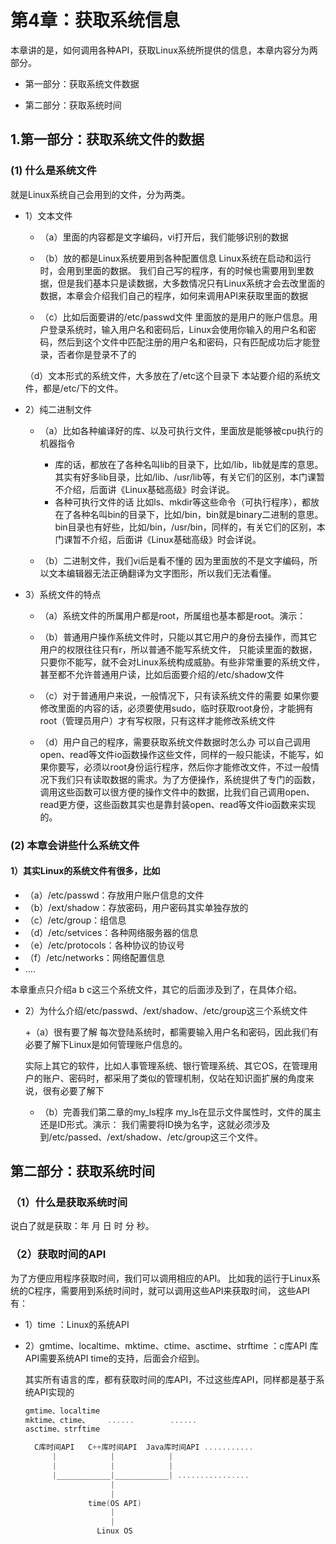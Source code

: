 # 第4章：获取系统信息

本章讲的是，如何调用各种API，获取Linux系统所提供的信息，本章内容分为两部分。

+ 第一部分：获取系统文件数据

+ 第二部分：获取系统时间

## 1.第一部分：获取系统文件的数据

### (1) 什么是系统文件

就是Linux系统自己会用到的文件，分为两类。

+ 1）文本文件
  + （a）里面的内容都是文字编码，vi打开后，我们能够识别的数据

  + （b）放的都是Linux系统要用到各种配置信息
       Linux系统在启动和运行时，会用到里面的数据。
       我们自己写的程序，有的时候也需要用到里数据，但是我们基本只是读数据，大多数情况只有Linux系统才会去改里面的数据，本章会介绍我们自己的程序，如何来调用API来获取里面的数据

  + （c）比如后面要讲的/etc/passwd文件
     里面放的是用户的账户信息。用户登录系统时，输入用户名和密码后，Linux会使用你输入的用户名和密码，然后到这个文件中匹配注册的用户名和密码，只有匹配成功后才能登录，否者你是登录不了的

  （d）文本形式的系统文件，大多放在了/etc这个目录下
      本站要介绍的系统文件，都是/etc/下的文件。

+ 2）纯二进制文件
  + （a）比如各种编译好的库、以及可执行文件，里面放是能够被cpu执行的机器指令
    + 库的话，都放在了各种名叫lib的目录下，比如/lib，lib就是库的意思。
      其实有好多lib目录，比如/lib、/usr/lib等，有关它们的区别，本门课暂不介绍，后面讲《Linux基础高级》时会详说。
    + 各种可执行文件的话
      比如ls、mkdir等这些命令（可执行程序），都放在了各种名叫bin的目录下，比如/bin，bin就是binary二进制的意思。
      bin目录也有好些，比如/bin，/usr/bin，同样的，有关它们的区别，本门课暂不介绍，后面讲《Linux基础高级》时会详说。

  + （b）二进制文件，我们vi后是看不懂的
    因为里面放的不是文字编码，所以文本编辑器无法正确翻译为文字图形，所以我们无法看懂。

+ 3）系统文件的特点
  + （a）系统文件的所属用户都是root，所属组也基本都是root。演示：

  + （b）普通用户操作系统文件时，只能以其它用户的身份去操作，而其它用户的权限往往只有r，所以普通不能写系统文件，
         只能读里面的数据，只要你不能写，就不会对Linux系统构成威胁。有些非常重要的系统文件，甚至都不允许普通用户读，比如后面要介绍的/etc/shadow文件

  + （c）对于普通用户来说，一般情况下，只有读系统文件的需要
      如果你要修改里面的内容的话，必须要使用sudo，临时获取root身份，才能拥有root（管理员用户）才有写权限，只有这样才能修改系统文件

  + （d）用户自己的程序，需要获取系统文件数据时怎么办
     可以自己调用open、read等文件io函数操作这些文件，同样的一般只能读，不能写，如果你要写，必须以root身份运行程序，然后你才能修改文件，不过一般情况下我们只有读取数据的需求。为了方便操作，系统提供了专门的函数，调用这些函数可以很方便的操作文件中的数据，比我们自己调用open、read更方便，这些函数其实也是靠封装open、read等文件io函数来实现的。

### (2) 本章会讲些什么系统文件

#### 1）其实Linux的系统文件有很多，比如

+ （a）/etc/passwd：存放用户账户信息的文件
+ （b）/ext/shadow：存放密码，用户密码其实单独存放的
+ （c）/etc/group：组信息
+ （d）/etc/setvices：各种网络服务器的信息
+ （e）/etc/protocols：各种协议的协议号
+ （f）/etc/networks：网络配置信息
+ ....

本章重点只介绍a b c这三个系统文件，其它的后面涉及到了，在具体介绍。

+ 2）为什么介绍/etc/passwd、/ext/shadow、/etc/group这三个系统文件

  +（a）很有要了解
    每次登陆系统时，都需要输入用户名和密码，因此我们有必要了解下Linux是如何管理账户信息的。

    实际上其它的软件，比如人事管理系统、银行管理系统、其它OS，在管理用户的账户、密码时，都采用了类似的管理机制，仅站在知识面扩展的角度来说，很有必要了解下

  + （b）完善我们第二章的my_ls程序
     my_ls在显示文件属性时，文件的属主还是ID形式。演示：
     我们需要将ID换为名字，这就必须涉及到/etc/passed、/ext/shadow、/etc/group这三个文件。

## 第二部分：获取系统时间

### （1）什么是获取系统时间

说白了就是获取：年 月 日 时 分 秒。

### （2）获取时间的API

为了方便应用程序获取时间，我们可以调用相应的API。
比如我的运行于Linux系统的C程序，需要用到系统时间时，就可以调用这些API来获取时间，
这些API有：

+ 1）time ：Linux的系统API

+ 2）gmtime、localtime、mktime、ctime、asctime、strftime ：c库API
  库API需要系统API time的支持，后面会介绍到。

  其实所有语言的库，都有获取时间的库API，不过这些库API，同样都是基于系统API实现的

  ```c
  gmtime、localtime
  mktime、ctime、    ......        ......
  asctime、strftime
  ```

  ```c
    C库时间API   C++库时间API  Java库时间API ...........
        |            |            |
        |            |            |
        |____________|____________| ................
                     |
                     |
                time(OS API)
                     |
                     |
                  Linux OS
  ```